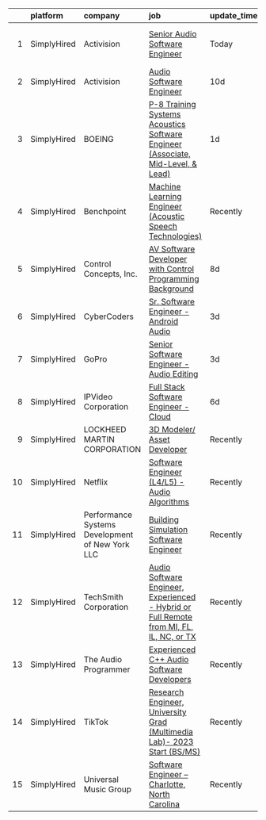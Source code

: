 

|    | platform    | company                                         | job                                                                                                                                                                                                 | update_time   | location                     |
|---:|:------------|:------------------------------------------------|:----------------------------------------------------------------------------------------------------------------------------------------------------------------------------------------------------|:--------------|:-----------------------------|
|  1 | SimplyHired | Activision                                      | [Senior Audio Software Engineer](https://www.simplyhired.com/job/gUP-YDzJ9t00OvSYLIGsduseM2RZ7j6Y0EvCOMLFsFLA64BIkzarNA?q=sound+developer)                                                          | Today         | Los Angeles, CA +2 locations |
|  2 | SimplyHired | Activision                                      | [Audio Software Engineer](https://www.simplyhired.com/job/hp9YjYF1T6U2SvtaWUcD47k2gKzzfn45s-BNsBPyqkmCOpi6av35Dg?q=sound+developer)                                                                 | 10d           | Los Angeles, CA              |
|  3 | SimplyHired | BOEING                                          | [P-8 Training Systems Acoustics Software Engineer (Associate, Mid-Level, & Lead)](https://www.simplyhired.com/job/Xbci-Gfz_lLumMhs3ZGucJt-fazSvveRmgboaQAA2R8-GnryI6HPvQ?q=sound+developer)         | 1d            | Hazelwood, MO                |
|  4 | SimplyHired | Benchpoint                                      | [Machine Learning Engineer (Acoustic Speech Technologies)](https://www.simplyhired.com/job/WN2les8glfJ7AlLtOUbvi8kKBo-Wq94FBAFbTFPVVkA9OBBnxZF2pQ?q=sound+developer)                                | Recently      | Remote                       |
|  5 | SimplyHired | Control Concepts, Inc.                          | [AV Software Developer with Control Programming Background](https://www.simplyhired.com/job/v5zopiYjwlI9aS0fZUyJ4zaKFwOllIWHESo2vieHed-UYRz7VDCMdA?q=sound+developer)                               | 8d            | Fairfield, NJ                |
|  6 | SimplyHired | CyberCoders                                     | [Sr. Software Engineer - Android Audio](https://www.simplyhired.com/job/DjCKnFFeH6n0olblrE5XpVTG36wUOFPkB1B0tpbyjIC9O73YIcaIiQ?q=sound+developer)                                                   | 3d            | Encinitas, CA                |
|  7 | SimplyHired | GoPro                                           | [Senior Software Engineer - Audio Editing](https://www.simplyhired.com/job/HFyr0zIVOwiowDnjdzit-QfwrSCAVkCStxv5Vo4MuddUlvfhTf7OPg?q=sound+developer)                                                | 3d            | San Mateo, CA                |
|  8 | SimplyHired | IPVideo Corporation                             | [Full Stack Software Engineer - Cloud](https://www.simplyhired.com/job/ZKTwaBWhhKk1v1B5wnKVDbBU2LUU2odI7tA_JN2GV54O3To8OOZD6Q?q=sound+developer)                                                    | 6d            | Remote                       |
|  9 | SimplyHired | LOCKHEED MARTIN CORPORATION                     | [3D Modeler/ Asset Developer](https://www.simplyhired.com/job/ytznfHbT7W4AJzaUZlN3Lkqq69PW2U0nu2mqUowTqAYKW9CC1Pzlcw?q=sound+developer)                                                             | Recently      | Orlando, FL                  |
| 10 | SimplyHired | Netflix                                         | [Software Engineer (L4/L5) - Audio Algorithms](https://www.simplyhired.com/job/rQ3QrTRA3SCr9ApLb3Q65y8V5TINkpfIau2OiNkAhlhKLgP07cGdDw?q=sound+developer)                                            | Recently      | Remote                       |
| 11 | SimplyHired | Performance Systems Development of New York LLC | [Building Simulation Software Engineer](https://www.simplyhired.com/job/K8x2mNPIfqkutXDARQoxOgZoScyAU9TixwJ1M2DxlbxyETDTzwOZyg?q=sound+developer)                                                   | Recently      | Ithaca, NY                   |
| 12 | SimplyHired | TechSmith Corporation                           | [Audio Software Engineer, Experienced - Hybrid or Full Remote from MI, FL, IL, NC, or TX](https://www.simplyhired.com/job/8Ri1bqcZce2bH5Fmfv2FSUlejcX6u0ta2zJ4WcsU7MCmt_AXDCG5Tg?q=sound+developer) | Recently      | Remote, MI                   |
| 13 | SimplyHired | The Audio Programmer                            | [Experienced C++ Audio Software Developers](https://www.simplyhired.com/job/3jPd5i9nZtrdjWNGqZOkX_3DCgsnpJEGrhEl8rtvmNMz1mHSN1n3KQ?q=sound+developer)                                               | Recently      | Remote                       |
| 14 | SimplyHired | TikTok                                          | [Research Engineer, University Grad (Multimedia Lab)- 2023 Start (BS/MS)](https://www.simplyhired.com/job/l7bytWhhsxU4fGVYNtfnhU6x7jC4Yb87vWkeP-xfvppOOcreThMwOg?q=sound+developer)                 | Recently      | Seattle, WA +1 location      |
| 15 | SimplyHired | Universal Music Group                           | [Software Engineer – Charlotte, North Carolina](https://www.simplyhired.com/job/H1HT2TSX5tSWMchenYTDeF0OlRLUb4TZoVnotPm8v4v82RTFLk7NxQ?q=sound+developer)                                           | Recently      | Charlotte, NC                |